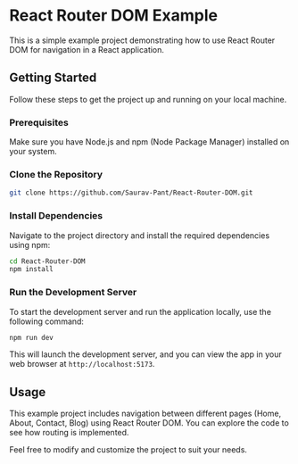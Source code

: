 # React Router DOM Example

This is a simple example project demonstrating how to use React Router DOM for navigation in a React application.

## Getting Started

Follow these steps to get the project up and running on your local machine.

### Prerequisites

Make sure you have Node.js and npm (Node Package Manager) installed on your system.

### Clone the Repository

```bash
git clone https://github.com/Saurav-Pant/React-Router-DOM.git
```


### Install Dependencies

Navigate to the project directory and install the required dependencies using npm:

```bash
cd React-Router-DOM
npm install
```

### Run the Development Server

To start the development server and run the application locally, use the following command:

```bash
npm run dev
```

This will launch the development server, and you can view the app in your web browser at `http://localhost:5173`.

## Usage

This example project includes navigation between different pages (Home, About, Contact, Blog) using React Router DOM. You can explore the code to see how routing is implemented.

Feel free to modify and customize the project to suit your needs.
